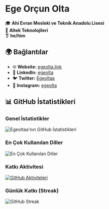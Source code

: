 # Ege Orçun Olta

🎓 **Ahi Evran Mesleki ve Teknik Anadolu Lisesi**  
💼 **Altek Teknolojileri**  
⚧ **he/him**

## 🌍 Bağlantılar

- 🌐 **Website:** [egeolta.link](https://egeolta.link)  
- 💼 **LinkedIn:** [egeolta](https://www.linkedin.com/in/egeolta/)  
- 🐦 **Twitter:** [Egeoltaa](https://x.com/Egeoltaa)  
- 📸 **Instagram:** [egeolta](https://www.instagram.com/egeolta/)  

## 📊 GitHub İstatistikleri

### Genel İstatistikler
![Egeoltaa'nın GitHub İstatistikleri](https://github-readme-stats.vercel.app/api?username=Egeoltaa&show_icons=true&theme=radical)

### En Çok Kullanılan Diller
![En Çok Kullanılan Diller](https://github-readme-stats.vercel.app/api/top-langs/?username=Egeoltaa&layout=compact&theme=radical)

### Katkı Aktivitesi
[![GitHub Aktiviteleri](https://github-readme-activity-graph.vercel.app/graph?username=Egeoltaa&theme=radical)](https://github.com/Egeoltaa)

### Günlük Katkı (Streak)
![GitHub Streak](https://github-readme-streak-stats.herokuapp.com/?user=Egeoltaa&theme=radical)
